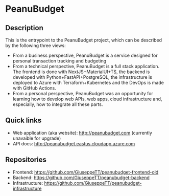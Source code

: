 # PeanuBudget

## Description

This is the entrypoint to the PeanuBudget project, which can be described by the following three views:

- From a business perspective, PeanuBudget is a service designed for personal transaction tracking and budgeting
- From a technical perspective, PeanuBudget is a full stack application. The frontend is done with NextJS+MaterialUI+TS, the backend is developed with Python+FastAPI+PostgreSQL, the infrastructure is deployed to Azure with Terraform+Kubernetes and the DevOps is made with GitHub Actions.
- From a personal perspective, PeanuBudget was an opportunity for learning how to develop web APIs, web apps, cloud infrastructure and, especially, how to integrate all these parts.

## Quick links

- Web application (aka website): http://peanubudget.com (currently unavaible for upgrade)
- API docs: http://peanubudget.eastus.cloudapp.azure.com

## Repositories

- Frontend: https://github.com/GiuseppeTT/peanubudget-frontend-old
- Backend: https://github.com/GiuseppeTT/peanubudget-backend
- Infrastructure: https://github.com/GiuseppeTT/peanubudget-infrastructure
